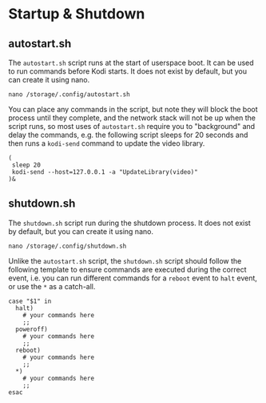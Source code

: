 # Startup & Shutdown

## autostart.sh

The `autostart.sh` script runs at the start of userspace boot. It can be used to run commands before Kodi starts. It does not exist by default, but you can create it using nano.

```text
nano /storage/.config/autostart.sh
```

You can place any commands in the script, but note they will block the boot process until they complete, and the network stack will not be up when the script runs, so most uses of `autostart.sh` require you to "background" and delay the commands, e.g. the following script sleeps for 20 seconds and then runs a `kodi-send` command to update the video library.

```text
(
 sleep 20
 kodi-send --host=127.0.0.1 -a "UpdateLibrary(video)"
)&
```

## shutdown.sh

The `shutdown.sh` script run during the shutdown process. It does not exist by default, but you can create it using nano.

```text
nano /storage/.config/shutdown.sh
```

Unlike the `autostart.sh` script, the `shutdown.sh` script should follow the following template to ensure commands are executed during the correct event, i.e. you can run different commands for a `reboot` event to `halt` event, or use the `*` as a catch-all.

```text
case "$1" in
  halt)
    # your commands here
    ;;
  poweroff)
    # your commands here
    ;;
  reboot)
    # your commands here
    ;;
  *)
    # your commands here
    ;;
esac
```

